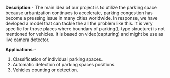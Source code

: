 **Description**:- 
The main idea of our project is to utilize the parking space because urbanization continues to accelerate, parking congestion has become a pressing issue in many cities worldwide. In response, we have devloped a model that can tackle the all the problem  like this. It is very specific for those places where boundary of parking(L-type structure) is not mentioned for vehicles. It is based on video(capturing) and might be use as live camera detector.

**Applications**:- 
1. Classification of individual parking spaces.
2. Automatic detection of parking spaces positions.
3. Vehicles counting or detection.
